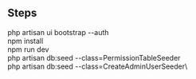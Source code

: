 
## Steps
php artisan ui bootstrap --auth\
npm install\
npm run dev\
php artisan db:seed --class=PermissionTableSeeder\
php artisan db:seed --class=CreateAdminUserSeeder\